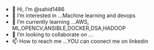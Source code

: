 - 👋 Hi, I’m @sahid1486
- 👀 I’m interested in ...Machine learning and devops 
- 🌱 I’m currently learning ...AWS, ML,OPENCV,ANSIBLE,DOCKER,DSA,HADOOP
- 💞️ I’m looking to collaborate on ...
- 📫 How to reach me ...YOU can coonect me on linkedin

<!---
sahid1486/sahid1486 is a ✨ special ✨ repository because its `README.md` (this file) appears on your GitHub profile.
You can click the Preview link to take a look at your changes.
--->
